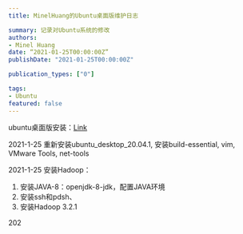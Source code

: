 ```yaml
---
title: MinelHuang的Ubuntu桌面版维护日志

summary: 记录对Ubuntu系统的修改
authors:
- Minel Huang
date: “2021-01-25T00:00:00Z”
publishDate: "2021-01-25T00:00:00Z"

publication_types: ["0"]

tags: 
- Ubuntu
featured: false
---
```


ubuntu桌面版安装：[Link](https://neth-lab.netlify.app/publication/20-12-15-ubuntu-desktop-install/)

2021-1-25 重新安装ubuntu_desktop_20.04.1, 安装build-essential, vim, VMware Tools, net-tools

2021-1-25 安装Hadoop：

1. 安装JAVA-8：openjdk-8-jdk，配置JAVA环境
2. 安装ssh和pdsh、
3. 安装Hadoop 3.2.1

202

